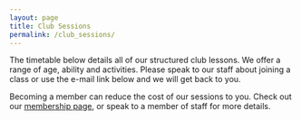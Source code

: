```yaml
---
layout: page
title: Club Sessions
permalink: /club_sessions/
---
```


The timetable below details all of our structured club lessons.  We offer a range of age, ability and activities.  Please speak to our staff about joining a class or use the e-mail link below and we will get back to you.

Becoming a member can reduce the cost of our sessions to you.  Check out our [membership page](/membership/), or speak to a member of staff for more details.